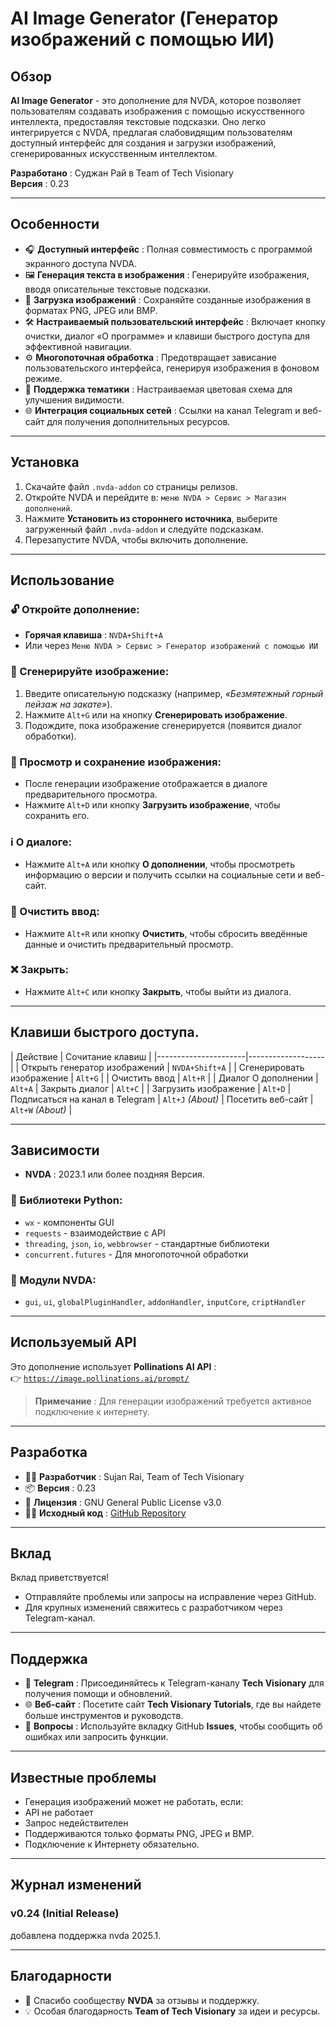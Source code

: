 # AI Image Generator (Генератор изображений с помощью ИИ)

## Обзор

**AI Image Generator** - это дополнение для NVDA, которое позволяет пользователям создавать изображения с помощью искусственного интеллекта, предоставляя текстовые подсказки. Оно легко интегрируется с NVDA, предлагая слабовидящим пользователям доступный интерфейс для создания и загрузки изображений, сгенерированных искусственным интеллектом.

**Разработано** : Суджан Рай в Team of Tech Visionary  
**Версия** : 0.23

* * *

## Особенности

  * 🎧 **Доступный интерфейс** : Полная совместимость с программой экранного доступа NVDA.
  * 🖼️ **Генерация текста в изображения** : Генерируйте изображения, вводя описательные текстовые подсказки.
  * 💾 **Загрузка изображений** : Сохраняйте созданные изображения в форматах PNG, JPEG или BMP.
  * 🛠️ **Настраиваемый пользовательский интерфейс** : Включает кнопку очистки, диалог «О программе» и клавиши быстрого доступа для эффективной навигации.
  * ⚙️ **Многопоточная обработка** : Предотвращает зависание пользовательского интерфейса, генерируя изображения в фоновом режиме.
  * 🎨 **Поддержка тематики** : Настраиваемая цветовая схема для улучшения видимости.
  * 🌐 **Интеграция социальных сетей** : Ссылки на канал Telegram и веб-сайт для получения дополнительных ресурсов.



* * *

## Установка

  1. Скачайте файл `.nvda-addon` со страницы релизов.
  2. Откройте NVDA и перейдите в: `меню NVDA > Сервис > Магазин дополнений`.
  3. Нажмите **Установить из стороннего источника**, выберите загруженный файл `.nvda-addon` и следуйте подсказкам.
  4. Перезапустите NVDA, чтобы включить дополнение.



* * *

## Использование

### 🔓 Откройте дополнение:

  * **Горячая клавиша** : `NVDA+Shift+A`
  * Или через ``Меню NVDA > Сервис > Генератор изображений с помощью ИИ``



### 🎨 Сгенерируйте изображение:

  1. Введите описательную подсказку (например, _«Безмятежный горный пейзаж на закате»_).
  2. Нажмите `Alt+G` или на кнопку **Сгенерировать изображение**.
  3. Подождите, пока изображение сгенерируется (появится диалог обработки).



### 💾 Просмотр и сохранение изображения:

  * После генерации изображение отображается в диалоге предварительного просмотра.
  * Нажмите `Alt+D` или кнопку **Загрузить изображение**, чтобы сохранить его.



### ℹ️ О диалоге:

  * Нажмите `Alt+A` или кнопку **О дополнении**, чтобы просмотреть информацию о версии и получить  ссылки на социальные сети и веб-сайт.



### 🧹 Очистить ввод:

  * Нажмите `Alt+R` или  кнопку **Очистить**, чтобы сбросить введённые данные и очистить предварительный просмотр.



### ❌ Закрыть:

  * Нажмите `Alt+C` или кнопку **Закрыть**, чтобы выйти из диалога.



* * *

## Клавиши быстрого доступа.

| Действие | Сочитание клавиш |
|----------------------|-------------------| | Открыть генератор изображений | `NVDA+Shift+A` | | Сгенерировать изображение | `Alt+G` | | Очистить ввод | `Alt+R` | | Диалог О дополнении | `Alt+A` | Закрыть диалог | `Alt+C` | | Загрузить изображение | `Alt+D` | Подписаться на канал в Telegram | `Alt+J` _(About)_ | Посетить веб-сайт | `Alt+W` _(About)_ |

* * *

## Зависимости

  * **NVDA** : 2023.1 или более поздняя Версия.



### 🐍 Библиотеки Python:

  * `wx` - компоненты GUI
  * `requests` - взаимодействие с API
  * `threading`, `json`, `io`, `webbrowser` - стандартные библиотеки
  * `concurrent.futures` - Для многопоточной обработки



### 🧩 Модули NVDA:

  * `gui`, `ui`, `globalPluginHandler`, `addonHandler`, `inputCore`, `criptHandler`



* * *

## Используемый API

Это дополнение использует **Pollinations AI API** :  
👉 [`https://image.pollinations.ai/prompt/`](https://image.pollinations.ai/prompt/)

> **Примечание** : Для генерации изображений требуется активное подключение к интернету.

* * *

## Разработка

  * 👨‍💻 **Разработчик** : Sujan Rai, Team of Tech Visionary 
  * 📦 **Версия** : 0.23 
  * 📝 **Лицензия** : GNU General Public License v3.0 
  * 🧑‍💻 **Исходный код** : [GitHub Repository](https://github.com/techvisionaryteam/ai-image-generator-nvda-addon/)



* * *

## Вклад

Вклад приветствуется!

  * Отправляйте проблемы или запросы на исправление через GitHub.
  * Для крупных изменений свяжитесь с разработчиком через Telegram-канал.



* * *

## Поддержка

  * 💬 **Telegram** : Присоединяйтесь к Telegram-каналу **Tech Visionary** для получения помощи и обновлений.
  * 🌐 **Веб-сайт** : Посетите сайт **Tech Visionary Tutorials**, где вы найдете больше инструментов и руководств.
  * 🐞 **Вопросы** : Используйте вкладку GitHub **Issues**, чтобы сообщить об ошибках или запросить функции.



* * *

## Известные проблемы

  * Генерация изображений может не работать, если:
  * API не работает
  * Запрос недействителен
  * Поддерживаются только форматы PNG, JPEG и BMP.
  * Подключение к Интернету обязательно.



* * *

## Журнал изменений

### v0.24 (Initial Release)
добавлена поддержка nvda 2025.1.

* * *

## Благодарности

  * 🙏 Спасибо сообществу **NVDA** за отзывы и поддержку.
  * 💡 Особая благодарность **Team of Tech Visionary** за идеи и ресурсы.
